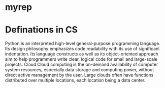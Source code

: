 # myrep
Definations in CS
=======
Python is an interpreted high-level general-purpose programming language. Its design philosophy emphasizes code readability with its use of significant indentation. Its language constructs as well as its object-oriented approach aim to help programmers write clear, logical code for small and large-scale projects.
Cloud
Cloud computing is the on-demand availability of computer system resources, especially data storage and computing power, without direct active management by the user. Large clouds often have functions distributed over multiple locations, each location being a data center.

